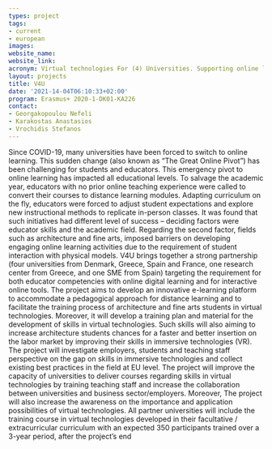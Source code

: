 ```yaml
---
types: project
tags:
- current
- european
images:
website_name:
website_link:
acronym: Virtual technologies For (4) Universities. Supporting online learning with virtual technologies
layout: projects
title: V4U
date: '2021-14-04T06:10:33+02:00'
program: Erasmus+ 2020-1-DK01-KA226
contact: 
- Georgakopoulou Nefeli
- Karakostas Anastasios
- Vrochidis Stefanos
---
```

<p>
Since COVID-19, many universities have been forced to switch to online learning. This sudden change (also known as “The Great Online Pivot”) has been challenging for students and educators. This emergency pivot to online learning has impacted all educational levels. To salvage the academic year, educators with no prior online teaching experience were called to convert their courses to distance learning modules. Adapting curriculum on the fly, educators were forced to adjust student expectations and explore new instructional methods to replicate in-person classes. It was found that such initiatives had different level of success – deciding factors were educator skills and the academic field. Regarding the second factor, fields such as architecture and fine arts, imposed barriers on developing engaging online learning activities due to the requirement of student interaction with physical models. V4U brings together a strong partnership (four universities from Denmark, Greece, Spain and France, one research center from Greece, and one SME from Spain) targeting the requirement for both educator competencies with online digital learning and for interactive online tools. The project aims to develop an innovative e-learning platform to accommodate a pedagogical approach for distance learning and to facilitate the training process of architecture and fine arts students in virtual technologies. Moreover, it will develop a training plan and material for the development of skills in virtual technologies. Such skills will also aiming to increase architecture students chances for a faster and better insertion on the labor market by improving their skills in immersive technologies (VR). The project will investigate employers, students and teaching staff perspective on the gap on skills in immersive technologies and collect existing best practices in the field at EU level. The project will improve the capacity of universities to deliver courses regarding skills in virtual technologies by training teaching staff and increase the collaboration between universities and business sector/employers. Moreover, The project will also increase the awareness on the importance and application possibilities of virtual technologies. All partner universities will include the training course in virtual technologies developed in their facultative / extracurricular curriculum with an expected 350 participants trained over a 3-year period, after the project’s end
</p>

